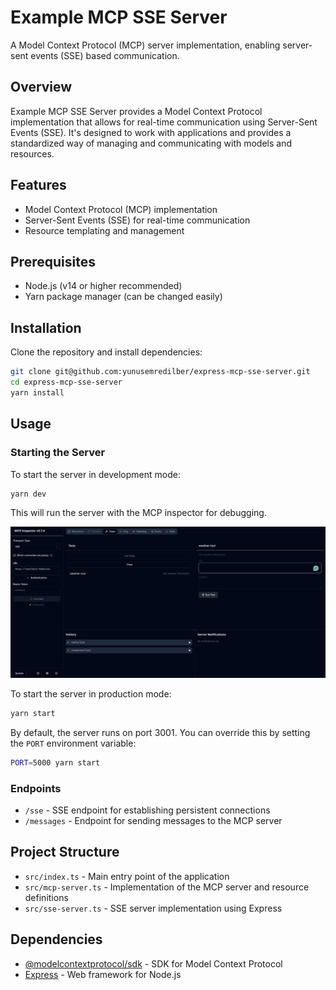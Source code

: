 # Example MCP SSE Server

A Model Context Protocol (MCP) server implementation, enabling server-sent events (SSE) based communication.

## Overview

Example MCP SSE Server provides a Model Context Protocol implementation that allows for real-time communication using Server-Sent Events (SSE).
It's designed to work with applications and provides a standardized way of managing and communicating with models and resources.

## Features

- Model Context Protocol (MCP) implementation
- Server-Sent Events (SSE) for real-time communication
- Resource templating and management

## Prerequisites

- Node.js (v14 or higher recommended)
- Yarn package manager (can be changed easily)

## Installation

Clone the repository and install dependencies:

```bash
git clone git@github.com:yunusemredilber/express-mcp-sse-server.git
cd express-mcp-sse-server
yarn install
```

## Usage

### Starting the Server

To start the server in development mode:

```bash
yarn dev
```

This will run the server with the MCP inspector for debugging.

![dev-ss](./public/mcp-inspector.png)

To start the server in production mode:

```bash
yarn start
```

By default, the server runs on port 3001. You can override this by setting the `PORT` environment variable:

```bash
PORT=5000 yarn start
```

### Endpoints

- `/sse` - SSE endpoint for establishing persistent connections
- `/messages` - Endpoint for sending messages to the MCP server

## Project Structure

- `src/index.ts` - Main entry point of the application
- `src/mcp-server.ts` - Implementation of the MCP server and resource definitions
- `src/sse-server.ts` - SSE server implementation using Express

## Dependencies

- [@modelcontextprotocol/sdk](https://www.npmjs.com/package/@modelcontextprotocol/sdk) - SDK for Model Context Protocol
- [Express](https://expressjs.com/) - Web framework for Node.js

